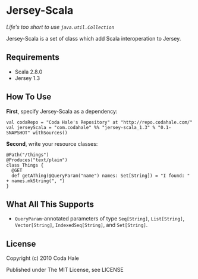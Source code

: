 Jersey-Scala
============

*Life's too short to use `java.util.Collection`*

Jersey-Scala is a set of class which add Scala interoperation to Jersey.


Requirements
------------

* Scala 2.8.0
* Jersey 1.3


How To Use
----------

**First**, specify Jersey-Scala as a dependency:
    
    val codaRepo = "Coda Hale's Repository" at "http://repo.codahale.com/"
    val jerseyScala = "com.codahale" %% "jersey-scala_1.3" % "0.1-SNAPSHOT" withSources()

**Second**, write your resource classes:
    
    @Path("/things")
    @Produces("text/plain")
    class Things {
      @GET
      def getAThing(@QueryParam("name") names: Set[String]) = "I found: " + names.mkString(", ")
    }
    


What All This Supports
----------------------

* `QueryParam`-annotated parameters of type `Seq[String]`, `List[String]`,
  `Vector[String]`, `IndexedSeq[String]`, and `Set[String]`.


License
-------

Copyright (c) 2010 Coda Hale

Published under The MIT License, see LICENSE